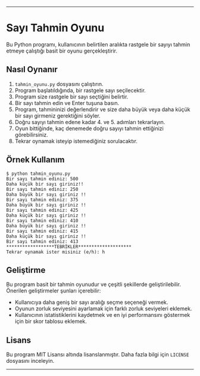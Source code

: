 
---

# Sayı Tahmin Oyunu

Bu Python programı, kullanıcının belirtilen aralıkta rastgele bir sayıyı tahmin etmeye çalıştığı basit bir oyunu gerçekleştirir.

## Nasıl Oynanır

1. `tahmin_oyunu.py` dosyasını çalıştırın.
2. Program başlatıldığında, bir rastgele sayı seçilecektir.
3. Program size rastgele bir sayı seçtiğini belirtir.
4. Bir sayı tahmin edin ve Enter tuşuna basın.
5. Program, tahmininizi değerlendirir ve size daha büyük veya daha küçük bir sayı girmeniz gerektiğini söyler.
6. Doğru sayıyı tahmin edene kadar 4. ve 5. adımları tekrarlayın.
7. Oyun bittiğinde, kaç denemede doğru sayıyı tahmin ettiğinizi görebilirsiniz.
8. Tekrar oynamak isteyip istemediğiniz sorulacaktır.

## Örnek Kullanım

```
$ python tahmin_oyunu.py
Bir sayı tahmin ediniz: 500
Daha küçük bir sayı giriniz!!
Bir sayı tahmin ediniz: 250
Daha büyük bir sayı giriniz !!
Bir sayı tahmin ediniz: 375
Daha büyük bir sayı giriniz !!
Bir sayı tahmin ediniz: 425
Daha küçük bir sayı giriniz !!
Bir sayı tahmin ediniz: 410
Daha büyük bir sayı giriniz !!
Bir sayı tahmin ediniz: 415
Daha küçük bir sayı giriniz !!
Bir sayı tahmin ediniz: 413
******************TEBRİKLER********************
Tekrar oynamak ister misiniz (e/h): h
```

## Geliştirme

Bu program basit bir tahmin oyunudur ve çeşitli şekillerde geliştirilebilir. Önerilen geliştirmeler şunları içerebilir:

- Kullanıcıya daha geniş bir sayı aralığı seçme seçeneği vermek.
- Oyunun zorluk seviyesini ayarlamak için farklı zorluk seviyeleri eklemek.
- Kullanıcının istatistiklerini kaydetmek ve en iyi performansını göstermek için bir skor tablosu eklemek.

## Lisans

Bu program MIT Lisansı altında lisanslanmıştır. Daha fazla bilgi için `LICENSE` dosyasını inceleyin.

---
